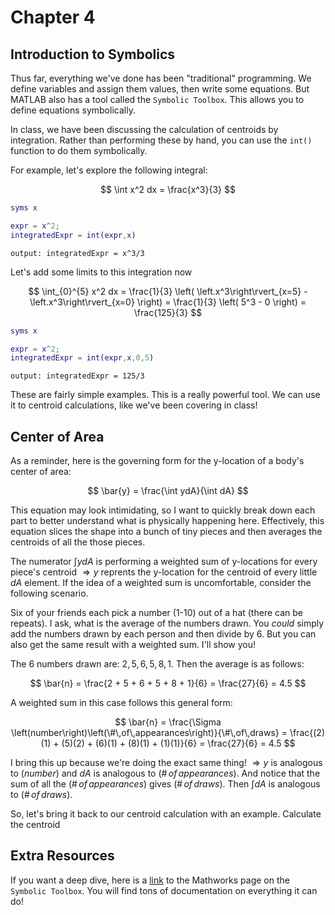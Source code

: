 # Chapter 4

## Introduction to Symbolics

Thus far, everything we've done has been "traditional" programming. We define variables and assign them values, then write some equations. But MATLAB also has a tool called the `Symbolic Toolbox`. This allows you to define equations symbolically.

In class, we have been discussing the calculation of centroids by integration. Rather than performing these by hand, you can use the `int()` function to do them symbolically.

For example, let's explore the following integral:

$$
\int x^2 dx = \frac{x^3}{3}
$$

```MATLAB
syms x

expr = x^2;
integratedExpr = int(expr,x)
```

`output: integratedExpr = x^3/3`

Let's add some limits to this integration now

$$
\int_{0}^{5} x^2 dx =
\frac{1}{3}
\left(
    \left.x^3\right\rvert_{x=5} - \left.x^3\right\rvert_{x=0}
\right) =
\frac{1}{3}
\left(
    5^3 - 0
\right) =
\frac{125}{3}
$$

```MATLAB
syms x

expr = x^2;
integratedExpr = int(expr,x,0,5)
```

`output: integratedExpr = 125/3`

These are fairly simple examples. This is a really powerful tool. We can use it to centroid calculations, like we've been covering in class!

## Center of Area

As a reminder, here is the governing form for the y-location of a body's center of area:

$$
\bar{y} =
\frac{\int ydA}{\int dA}
$$

This equation may look intimidating, so I want to quickly break down each part to better understand what is physically happening here. Effectively, this equation slices the shape into a bunch of tiny pieces and then averages the centroids of all the those pieces.

The numerator $\int ydA$ is performing a weighted sum of y-locations for every piece's centroid $\Rightarrow y$ reprents the y-location for the centroid of every little $dA$ element. If the idea of a weighted sum is uncomfortable, consider the following scenario.

Six of your friends each pick a number ($1$-$10$) out of a hat (there can be repeats). I ask, what is the average of the numbers drawn. You *could* simply add the numbers drawn by each person and then divide by $6$. But you can also get the same result with a weighted sum. I'll show you!

The 6 numbers drawn are: $2,\,5,\,6,\,5,\,8,\,1$. Then the average is as follows:

$$
\bar{n} = \frac{2 + 5 + 6 + 5 + 8 + 1}{6} = \frac{27}{6} = 4.5
$$

A weighted sum in this case follows this general form:

$$
\bar{n} = \frac{\Sigma \left(number\right)\left(\#\,of\,appearances\right)}{\#\,of\,draws} = \frac{(2)(1) + (5)(2) + (6)(1) + (8)(1) + (1)(1)}{6} = \frac{27}{6} = 4.5
$$

I bring this up because we're doing the exact same thing! $\Rightarrow y$ is analogous to $\left(number\right)$ and $dA$ is analogous to $\left(\#\,of\,appearances\right)$. And notice that the sum of all the $\left(\#\,of\,appearances\right)$ gives $\left(\#\,of\,draws\right)$. Then $\int dA$ is analogous to $\left(\#\,of\,draws\right)$.

So, let's bring it back to our centroid calculation with an example. Calculate the centroid

## Extra Resources

If you want a deep dive, here is a [link](https://www.mathworks.com/products/symbolic.html) to the Mathworks page on the `Symbolic Toolbox`. You will find tons of documentation on everything it can do!
